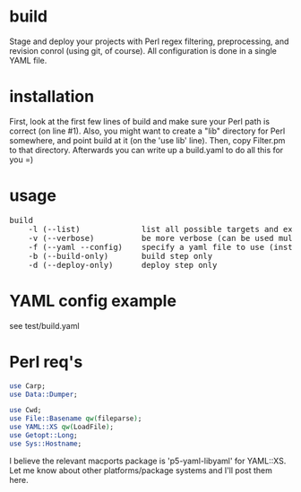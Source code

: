 build
=====

Stage and deploy your projects with Perl regex filtering, preprocessing, and revision conrol (using git, of course).  All configuration is done in a single YAML file.

installation
=====

First, look at the first few lines of build and make sure your Perl path is correct (on line #1).  Also, you might want to create a "lib" directory for Perl somewhere, and point build at it (on the 'use lib' line).  Then, copy Filter.pm to that directory.  Afterwards you can write up a build.yaml to do all this for you =)

usage
=====

<pre>
build
    -l (--list)             list all possible targets and exit
    -v (--verbose)          be more verbose (can be used multiple times eg: '-vvv')
    -f (--yaml --config)    specify a yaml file to use (instead of the default 'build.yaml')
    -b (--build-only)       build step only
    -d (--deploy-only)      deploy step only
</pre>

YAML config example
=====

see test/build.yaml

Perl req's
=====
```perl
use Carp;
use Data::Dumper;

use Cwd;
use File::Basename qw(fileparse);
use YAML::XS qw(LoadFile);
use Getopt::Long;
use Sys::Hostname;
```

I believe the relevant macports package is 'p5-yaml-libyaml' for YAML::XS.  Let me know about other platforms/package systems and I'll post them here.
